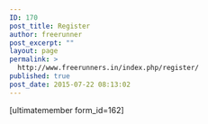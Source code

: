 ```yaml
---
ID: 170
post_title: Register
author: freerunner
post_excerpt: ""
layout: page
permalink: >
  http://www.freerunners.in/index.php/register/
published: true
post_date: 2015-07-22 08:13:02
---
```

[ultimatemember form_id=162]